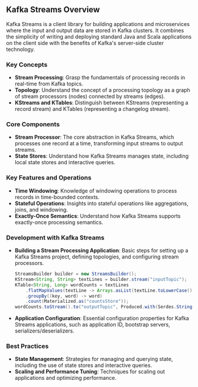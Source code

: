 ## Kafka Streams Overview

Kafka Streams is a client library for building applications and microservices where the input and output data are stored in Kafka clusters. It combines the simplicity of writing and deploying standard Java and Scala applications on the client side with the benefits of Kafka's server-side cluster technology.

### Key Concepts

- **Stream Processing**: Grasp the fundamentals of processing records in real-time from Kafka topics.
- **Topology**: Understand the concept of a processing topology as a graph of stream processors (nodes) connected by streams (edges).
- **KStreams and KTables**: Distinguish between KStreams (representing a record stream) and KTables (representing a changelog stream).

### Core Components

- **Stream Processor**: The core abstraction in Kafka Streams, which processes one record at a time, transforming input streams to output streams.
- **State Stores**: Understand how Kafka Streams manages state, including local state stores and interactive queries.

### Key Features and Operations

- **Time Windowing**: Knowledge of windowing operations to process records in time-bounded contexts.
- **Stateful Operations**: Insights into stateful operations like aggregations, joins, and windowing.
- **Exactly-Once Semantics**: Understand how Kafka Streams supports exactly-once processing semantics.

### Development with Kafka Streams

- **Building a Stream Processing Application**: Basic steps for setting up a Kafka Streams project, defining topologies, and configuring stream processors.
    ```java
    StreamsBuilder builder = new StreamsBuilder();
    KStream<String, String> textLines = builder.stream("inputTopic");
    KTable<String, Long> wordCounts = textLines
        .flatMapValues(textLine -> Arrays.asList(textLine.toLowerCase().split("\\W+")))
        .groupBy((key, word) -> word)
        .count(Materialized.as("countsStore"));
    wordCounts.toStream().to("outputTopic", Produced.with(Serdes.String(), Serdes.Long()));
    ```
- **Application Configuration**: Essential configuration properties for Kafka Streams applications, such as application ID, bootstrap servers, serializers/deserializers.

### Best Practices

- **State Management**: Strategies for managing and querying state, including the use of state stores and interactive queries.
- **Scaling and Performance Tuning**: Techniques for scaling out applications and optimizing performance.

